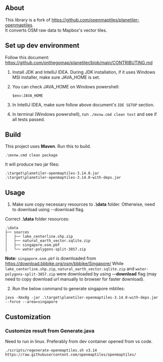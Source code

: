 ## About

This library is a fork of https://github.com/openmaptiles/planetiler-openmaptiles.  
It converts OSM raw data to Mapbox's vector tiles.

## Set up dev environment

Follow this document: https://github.com/onthegomap/planetiler/blob/main/CONTRIBUTING.md

1. Install JDK and IntelliJ IDEA. During JDK installation, if it uses Windows MSI installer, make sure JAVA_HOME is set.
2. You can check JAVA_HOME on Windows powershell:

   ```
   $env:JAVA_HOME
   ```
3. In IntelliJ IDEA, make sure follow above document's `IDE SETUP` section.
4. In terminal (Windows powershell), run `./mvnw.cmd clean test` and see if all tests passed.

## Build

This project uses **Maven**. Run this to build.

```
.\mvnw.cmd clean package
```

It will produce two jar files:

```
.\target\planetiler-openmaptiles-3.14.0.jar
.\target\planetiler-openmaptiles-3.14.0-with-deps.jar
```

## Usage

1. Make sure copy necessary resources to **.\data** folder. Otherwise, need to download using --download flag.

Correct **.\data** folder resources:

```
.\data
├── sources
│   ├── lake_centerline.shp.zip
│   ├── natural_earth_vector.sqlite.zip
│   ├── singapore.osm.pbf
│   └── water-polygons-split-3857.zip
```

**Note:** `singapore.osm.pbf` is downloaded from https://download.bbbike.org/osm/bbbike/Singapore/
While `lake_centerline.shp.zip`, `natural_earth_vector.sqlite.zip` and `water-polygons-split-3857.zip` were downloaded
by using **--download** flag (may need to copy download url manually to browser for faster download).

2. Run the below command to generate singapore mbtiles:

```
java -Xmx8g -jar .\target\planetiler-openmaptiles-3.14.0-with-deps.jar --force --area=singapore
```

## Customization

### Customize result from Generate.java

Need to run in linux. Preferably from dev container opened from vs code.

```
./scripts/regenerate-openmaptiles.sh v3.14 https://raw.githubusercontent.com/openmaptiles/openmaptiles/
```

